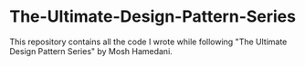 # The-Ultimate-Design-Pattern-Series
This repository contains all the code I wrote while following "The Ultimate Design Pattern Series" by Mosh Hamedani.
